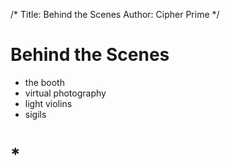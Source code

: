 /*
Title: Behind the Scenes
Author: Cipher Prime
*/


# Behind the Scenes
- the booth
- virtual photography
- light violins
- sigils

# *